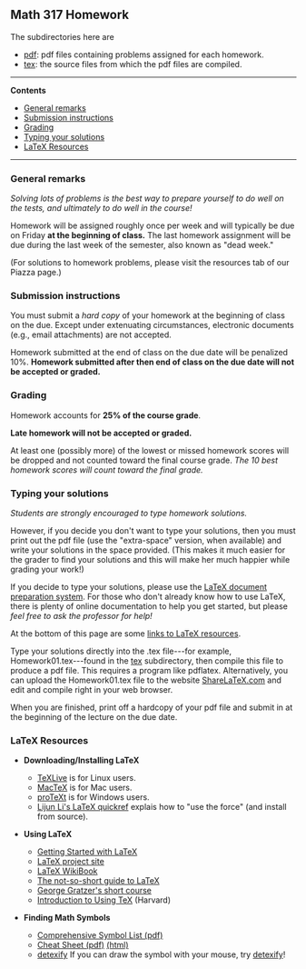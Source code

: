 ## Math 317 Homework

The subdirectories here are

+ [pdf][]: pdf files containing problems assigned for each homework.  
+ [tex][]: the source files from which the pdf files are compiled.  

---------------------
**Contents**

  - [General remarks](#general-remarks)
  - [Submission instructions](#submission-instructions)
  - [Grading](#grading)
  - [Typing your solutions](#typing-your-solutions)
  - [LaTeX Resources](#latex-resources)

-----------------

### General remarks

*Solving lots of problems is the best way to prepare yourself to do well on the
tests, and ultimately to do well in the course!*

Homework will be assigned roughly once per week and will typically
be due on Friday **at the beginning of class.** 
The last homework assignment will be due during the last week
of the semester, also known as "dead week."  

(For solutions to homework problems, please visit the resources tab of our Piazza page.)

### Submission instructions

You must submit a *hard copy* of your homework at the beginning of
class on the due. Except under extenuating circumstances, electronic documents
(e.g., email attachments) are not accepted.  

Homework submitted at the end of class on the due date will be penalized
10%. **Homework submitted after then end of class on the due date will not be
accepted or graded.**  

### Grading

Homework accounts for **25% of the course grade**.  

**Late homework will not be accepted or graded.**  

At least one (possibly more) of the lowest or missed homework scores
will be dropped and not counted toward the final course grade.
*The 10 best homework scores will count toward the final grade.*  

### Typing your solutions

*Students are strongly encouraged to type homework solutions.*

However, if you decide you don't want to type your solutions, then you must
print out the pdf file (use the "extra-space" version, when available) and write your
solutions in the space provided. 
(This makes it much easier for the grader to find your solutions and
this will make her much happier while grading your work!)


If you decide to type your solutions, please use the
[LaTeX document preparation system](http://www.latex-project.org/).
For those who don't already know how to use LaTeX,
there is plenty of online documentation to help you get started, but
please *feel free to ask the professor for help!*  

At the bottom of this page are some [links to LaTeX resources](#latex-resources). 

Type your solutions directly into the .tex file---for example, 
Homework01.tex---found in the [tex][] subdirectory, then compile this file
to produce a pdf file. This requires a program like pdflatex. 
Alternatively, you can upload the Homework01.tex file to 
the website [ShareLaTeX.com](http://www.sharelatex.com) 
and edit and compile right in your web browser.

When you are finished, print off a hardcopy of your pdf file and submit in at the beginning of the lecture on the due date.  


### LaTeX Resources

+ **Downloading/Installing LaTeX**
  - [TeXLive](http://www.tug.org/texlive/) is for Linux users.  
  - [MacTeX](http://www.tug.org/mactex/) is for Mac users.  
  - [proTeXt](http://www.tug.org/protext/) is for Windows users.  
  - [Lijun Li's LaTeX quickref](http://ram.lijun.li/quickref/latex.html)
    explais how to "use the force" (and install from source).
  
+ **Using LaTeX**
  - [Getting Started with LaTeX](https://www.tug.org/begin.html)
  - [LaTeX project site](http://www.latex-project.org/)
  - [LaTeX WikiBook](https://en.wikibooks.org/wiki/LaTeX)
  - [The not-so-short guide to LaTeX](http://mirror.ctan.org/info/lshort/english/lshort.pdf)
  - [George Gratzer's short course](http://www.ctan.org/tex-archive/info/Math_into_LaTeX-4/)
  - [Introduction to Using TeX](http://www.math.harvard.edu/texman/texman.html) (Harvard)


+ **Finding Math Symbols**
  - [Comprehensive Symbol List (pdf)](http://mirrors.ctan.org/info/symbols/comprehensive/symbols-letter.pdf)
  - [Cheat Sheet (pdf)](http://ctan.math.washington.edu/tex-archive/info/latexcheat/latexcheat/latexsheet.pdf) [(html)](http://web.ift.uib.no/Teori/KURS/WRK/TeX/symALL.html)
  - [detexify](http://detexify.kirelabs.org/classify.html) If you can draw the symbol with your mouse, try [detexify](http://detexify.kirelabs.org/classify.html)!


[tex]:https://github.com/williamdemeo/Math317-Spring2016/tree/master/homework/tex
[pdf]:https://github.com/williamdemeo/Math317-Spring2016/tree/master/homework/pdf
